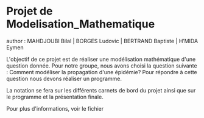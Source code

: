 # Projet de Modelisation_Mathematique 

author : MAHDJOUBI Bilal | BORGES Ludovic | BERTRAND Baptiste | H’MIDA Eymen

L'objectif de ce projet est de réaliser une modélisation mathématique d'une question donnée. 
Pour notre groupe, nous avons choisi la question suivante : Comment modéliser la propagation d'une épidémie? 
Pour répondre à cette question nous devons réaliser un programme. 

La notation se fera sur les différents carnets de bord du projet ainsi que sur le programme et la présentation finale. 

Pour plus d'informations, voir le fichier 
